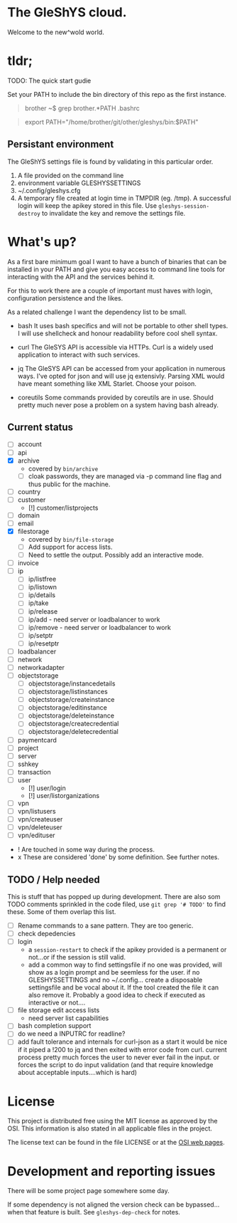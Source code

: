 # The GleShYS cloud.

Welcome to the new^wold world.

# tldr;

TODO: The quick start gudie

Set your PATH to include the bin directory of this repo as the first
instance.

> brother ~$ grep brother.*PATH .bashrc

> export PATH="/home/brother/git/other/gleshys/bin:$PATH"


## Persistant environment

The GleShYS settings file is found by validating in this particular
order.

1. A file provided on the command line
2. environment variable GLESHYSSETTINGS
3. ~/.config/gleshys.cfg
4. A temporary file created at login time in TMPDIR (eg. /tmp). A
   successful login will keep the apikey stored in this file. Use
   `gleshys-session-destroy` to invalidate the key and remove the
   settings file.

# What's up?

As a first bare minimum goal I want to have a bunch of binaries that
can be installed in your PATH and give you easy access to command line
tools for interacting with the API and the services behind it.

For this to work there are a couple of important must haves with
login, configuration persistence and the likes.

As a related challenge I want the dependency list to be small.

* bash
  It uses bash specifics and will not be portable to other shell
  types. I will use shellcheck and honour readability before cool
  shell syntax.

* curl
  The GleSYS API is accessible via HTTPs. Curl is a widely used
  application to interact with such services.

* jq
  The GleSYS API can be accessed from your application in numerous
  ways. I've opted for json and will use jq extensivly. Parsing XML
  would have meant something like XML Starlet. Choose your poison.

* coreutils
  Some commands provided by coreutils are in use. Should pretty much
  never pose a problem on a system having bash already.

## Current status

* [ ] account
* [ ] api
* [x] archive
  * covered by `bin/archive`
  * [ ] cloak passwords, they are managed via -p command line flag and
        thus public for the machine.
* [ ] country
* [ ] customer
  * [!] customer/listprojects
* [ ] domain
* [ ] email
* [x] filestorage
  * covered by `bin/file-storage`
  * [ ] Add support for access lists.
  * [ ] Need to settle the output. Possibly add an interactive mode.
* [ ] invoice
* [ ] ip
  * [ ] ip/listfree
  * [ ] ip/listown
  * [ ] ip/details
  * [ ] ip/take
  * [ ] ip/release
  * [ ] ip/add - need server or loadbalancer to work
  * [ ] ip/remove - need server or loadbalancer to work
  * [ ] ip/setptr
  * [ ] ip/resetptr
* [ ] loadbalancer
* [ ] network
* [ ] networkadapter
* [ ] objectstorage
  * [ ] objectstorage/instancedetails
  * [ ] objectstorage/listinstances
  * [ ] objectstorage/createinstance
  * [ ] objectstorage/editinstance
  * [ ] objectstorage/deleteinstance
  * [ ] objectstorage/createcredential
  * [ ] objectstorage/deletecredential
* [ ] paymentcard
* [ ] project
* [ ] server
* [ ] sshkey
* [ ] transaction
* [ ] user
  * [!] user/login
  * [!] user/listorganizations
* [ ] vpn
 * [ ] vpn/listusers
 * [ ] vpn/createuser
 * [ ] vpn/deleteuser
 * [ ] vpn/edituser

 * ! Are touched in some way during the process.
 * x These are considered 'done' by some definition. See further notes.

## TODO / Help needed

This is stuff that has popped up during development. There are also
som TODO comments sprinkled in the code filed, use `git grep '# TODO'`
to find these. Some of them overlap this list.

* [ ] Rename commands to a sane pattern. They are too generic.
* [ ] check depedencies
* [ ] login
  * a `session-restart` to check if the apikey provided is a permanent
    or not...or if the session is still valid.
  * add a common way to find settingsfile if no one was provided, will
    show as a login prompt and be seemless for the user.  if no
    GLESHYSSETTINGS and no ~/.config... create a disposable
    settingsfile and be vocal about it. If the tool created the file
    it can also remove it.
	Probably a good idea to check if executed as interactive or not....
* [ ] file storage edit access lists
  * need server list capabilities
* [ ] bash completion support
* [ ] do we need a INPUTRC for readline?
* [ ] add fault tolerance and internals for curl-json
      as a start it would be nice if it piped a !200 to jq and then
      exited with error code from curl. current process pretty much
      forces the user to never ever fail in the input. or forces the
      script to do input validation (and that require knowledge about
      acceptable inputs....which is hard)

# License

This project is distributed free using the MIT license as approved by
the OSI. This information is also stated in all applicable files in
the project.

The license text can be found in the file LICENSE or at the [OSI web
pages](https://opensource.org/licenses/MIT).

# Development and reporting issues

There will be some project page somewhere some day.

If some dependency is not aligned the version check can be
bypassed... when that feature is built.
See `gleshys-dep-check` for notes.
